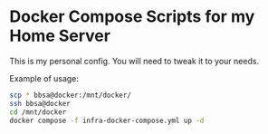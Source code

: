 # Docker Compose Scripts for my Home Server
This is my personal config. You will need to tweak it to your needs.

Example of usage:

```sh
scp * bbsa@docker:/mnt/docker/
ssh bbsa@docker
cd /mnt/docker
docker compose -f infra-docker-compose.yml up -d
